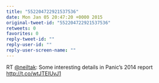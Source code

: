 ```yaml
---
title: "552204722921537536"
date: Mon Jan 05 20:47:20 +0000 2015
original-tweet-id: "552204722921537536"
retweets: 0
favorites: 0
reply-tweet-id: ""
reply-user-id: ""
reply-user-screen-name: ""
---
```

RT <a href="https://twitter.com/neiltak">@neiltak</a>: Some interesting details in Panic’s 2014 report http://t.co/wtJTEIUvJ1
